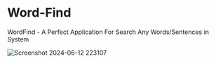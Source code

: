 # Word-Find
WordFind - A Perfect Application For Search Any Words/Sentences in System

![Screenshot 2024-06-12 223107](https://github.com/valc5083/Word-Find/assets/79640467/e5f907f6-f7b0-4cc9-838f-3190b0d7741b)
